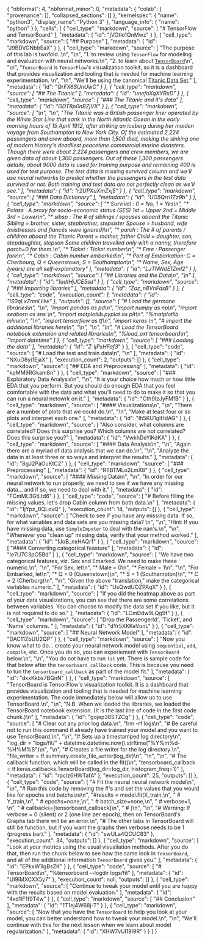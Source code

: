 {
  "nbformat": 4,
  "nbformat_minor": 0,
  "metadata": {
    "colab": {
      "provenance": [],
      "collapsed_sections": []
    },
    "kernelspec": {
      "name": "python3",
      "display_name": "Python 3"
    },
    "language_info": {
      "name": "python"
    }
  },
  "cells": [
    {
      "cell_type": "markdown",
      "source": [
        "# TensorFlow and TensorBoard"
      ],
      "metadata": {
        "id": "jVOtlo1QnMwz"
      }
    },
    {
      "cell_type": "markdown",
      "source": [
        "## Purpose"
      ],
      "metadata": {
        "id": "J9BDVGNbbEaX"
      }
    },
    {
      "cell_type": "markdown",
      "source": [
        "The purpose of this lab is twofold.  \n",
        "\n",
        "1.   to review using `TensorFlow` for modeling and evaluation with neural networks.\n",
        "2.   to learn about [`TensorBoard`](https://www.tensorflow.org/tensorboard)\n",
        "\n",
        "`TensorBoard` is `TensorFlow`'s visualization toolkit, so it is a dashboard that provides visualization and tooling that is needed for machine learning experimentation. \n",
        "\n",
        "We'll be using the canonical [Titanic Data Set](https://www.kaggle.com/competitions/titanic/overview)."
      ],
      "metadata": {
        "id": "_QrFX6SUnUwC"
      }
    },
    {
      "cell_type": "markdown",
      "source": [
        "## The Titanic"
      ],
      "metadata": {
        "id": "unefoXqXYRxD"
      }
    },
    {
      "cell_type": "markdown",
      "source": [
        "### The Titanic and it's data"
      ],
      "metadata": {
        "id": "GDT8p0nBZjVX"
      }
    },
    {
      "cell_type": "markdown",
      "source": [
        "\n",
        "\n",
        "The Titanic was a British passenger liner operated by the White Star Line that sank in the North Atlantic Ocean in the early morning hours of 15 April 1912, after striking an iceberg during her maiden voyage from Southampton to New York City. Of the estimated 2,224 passengers and crew aboard, more than 1,500 died, making the sinking one of modern history's deadliest peacetime commercial marine disasters. Though there were about 2,224 passengers and crew members, we are given data of about 1,300 passengers. Out of these 1,300 passengers details, about 9000 data is used for training purpose and remaining 400 is used for test purpose. The test data is missing survived column and we'll use neural networks to predict whether the passengers in the test data survived or not. Both training and test data are not perfectly clean as we'll see."
      ],
      "metadata": {
        "id": "r2UPXuXmZxj5"
      }
    },
    {
      "cell_type": "markdown",
      "source": [
        "### Data Dictionary"
      ],
      "metadata": {
        "id": "UO5Qrri1Zz9b"
      }
    },
    {
      "cell_type": "markdown",
      "source": [
        "*   Survival : 0 = No, 1 = Yes\n",
        "*   Pclass : A proxy for socio-economic status (SES) 1st = Upper 2nd = Middle 3rd = Lower\n",
        "*   sibsp : The # of siblings / spouses aboard the Titanic Sibling = brother, sister, stepbrother, stepsister Spouse = husband, wife (mistresses and fiancés were ignored)\n",
        "*   parch : The # of parents / children aboard the Titanic Parent = mother, father Child = daughter, son, stepdaughter, stepson Some children travelled only with a nanny, therefore parch=0 for them.\n",
        "*   Ticket : Ticket number\n",
        "*   Fare : Passenger fare\n",
        "*   Cabin : Cabin number embarked\n",
        "*   Port of Embarkation: C = Cherbourg, Q = Queenstown, S = Southampton\n",
        "*   Name, Sex, Age (years) are all self-explanatory"
      ],
      "metadata": {
        "id": "LJTNWdE1ZmI2"
      }
    },
    {
      "cell_type": "markdown",
      "source": [
        "## Libraries and the Data\n",
        "\n"
      ],
      "metadata": {
        "id": "1adtHjJCE5sd"
      }
    },
    {
      "cell_type": "markdown",
      "source": [
        "### Importing libraries"
      ],
      "metadata": {
        "id": "Zoz_n8VnFdxB"
      }
    },
    {
      "cell_type": "code",
      "execution_count": 1,
      "metadata": {
        "id": "lS0qLxZmnLHw"
      },
      "outputs": [],
      "source": [
        "# Load the germane libraries\n",
        "\n",
        "import pandas as pd\n",
        "import numpy as np\n",
        "import seaborn as sns \n",
        "import matplotlib.pyplot as plt\n",
        "%matplotlib inline\n",
        "\n",
        "import tensorflow as tf\n",
        "import keras \n",
        "# import the additional libraries here\n",
        "\n",
        "\n",
        "\n",
        "# Load the TensorBoard notebook extension and related libraries\n",
        "%load_ext tensorboard\n",
        "import datetime"
      ]
    },
    {
      "cell_type": "markdown",
      "source": [
        "### Loading the data"
      ],
      "metadata": {
        "id": "Z-ljPxHFaf3_"
      }
    },
    {
      "cell_type": "code",
      "source": [
        "# Load the test and train data\n",
        "\n"
      ],
      "metadata": {
        "id": "NXuO8yi1EjaX"
      },
      "execution_count": 2,
      "outputs": []
    },
    {
      "cell_type": "markdown",
      "source": [
        "## EDA and Preprocessing"
      ],
      "metadata": {
        "id": "kpMM9RGkam8n"
      }
    },
    {
      "cell_type": "markdown",
      "source": [
        "### Exploratory Data Analysis\n",
        "\n",
        "It is your choice how much or how little EDA that you perform. But you should do enough EDA that you feel comfortable with the data and what you'll need to do to make it so that you can run a neural netowrk on it."
      ],
      "metadata": {
        "id": "Cth9IzJyFMfB"
      }
    },
    {
      "cell_type": "markdown",
      "source": [
        "#### Visualizations\n",
        "\n",
        "There are a number of plots that we could do.\n",
        "\n",
        "Make at least four or so plots and interpret each one."
      ],
      "metadata": {
        "id": "Ih5KU1gIHdAG"
      }
    },
    {
      "cell_type": "markdown",
      "source": [
        "Also consider, what columns are correlated? Does this surprise you? Which columns are not correlated? Does this surprise you?"
      ],
      "metadata": {
        "id": "VwkhDeYiKdKA"
      }
    },
    {
      "cell_type": "markdown",
      "source": [
        "#### Data Analysis\n",
        "\n",
        "Again there are a myriad of data analysis that we can do.\n",
        "\n",
        "Analyze the data in at least three or so ways and interpret the results."
      ],
      "metadata": {
        "id": "8gJ2PaOuKtC2"
      }
    },
    {
      "cell_type": "markdown",
      "source": [
        "### Preprocessing"
      ],
      "metadata": {
        "id": "RTBTMLo2LmX8"
      }
    },
    {
      "cell_type": "markdown",
      "source": [
        "#### Missing Data\n",
        "\n",
        "In order for our neural network to run properly, we need to see if we have any missing data... and if so, we need to deal with it."
      ],
      "metadata": {
        "id": "FCmML3GtLtd6"
      }
    },
    {
      "cell_type": "code",
      "source": [
        "# Before filling the missing values, let's drop Cabin column from both data.\n"
      ],
      "metadata": {
        "id": "1jYpz_BQLovQ"
      },
      "execution_count": 14,
      "outputs": []
    },
    {
      "cell_type": "markdown",
      "source": [
        "Check to see if you have any missing data. If so, for what variables and data sets are you missing data? \n",
        "\n",
        "Hint: If you have missing data, use `SimpleImputer` to deal with the nan's.\n",
        "\n",
        "Whenever you \"clean up\" missing data, verify that your method worked."
      ],
      "metadata": {
        "id": "fJoB_nxHAQr1"
      }
    },
    {
      "cell_type": "markdown",
      "source": [
        "#### Converting categorical feasture"
      ],
      "metadata": {
        "id": "Ie7U7C3pO5Bd"
      }
    },
    {
      "cell_type": "markdown",
      "source": [
        "We have two categorical features, viz. Sex and Emarked. We need to make these numeric.\n",
        "\n",
        "For Sex, let\n",
        "*   Male = 0\n",
        "*   Female = 1\n",
        "\n",
        "For Embarked, let\n",
        "*   Q = 0 (Queenstown)\n",
        "*   S = 1 (Southampton)\n",
        "*   C = 2 (Cherborg)\n",
        "\n",
        "Given the above \"translation,\" make the categorical variables numeric."
      ],
      "metadata": {
        "id": "UsQwdUOZPAqX"
      }
    },
    {
      "cell_type": "markdown",
      "source": [
        "If you did the heatmap above as part of your data visualizations, you can see that there are some correlations between variables. You can choose to modify the data set if you like, but it is not required to do so."
      ],
      "metadata": {
        "id": "LCmDdw9LQg9f"
      }
    },
    {
      "cell_type": "markdown",
      "source": [
        "Drop the PassengerId', 'Ticket', and 'Name' columns.  "
      ],
      "metadata": {
        "id": "dYr5XKKeVunL"
      }
    },
    {
      "cell_type": "markdown",
      "source": [
        "## Neural Network Model"
      ],
      "metadata": {
        "id": "DAC11ZbUU2QP"
      }
    },
    {
      "cell_type": "markdown",
      "source": [
        "Now you know what to do... create your neural network model using `sequential`, `add`, `compile`, etc. Once you do so, you can experiement with `TensorBoard` below.\n",
        "\n",
        "You do not have to run `fit` yet. There is sample code for that below after the `tensorboard_callback` code. This is because you need to tun the `tensorboard_callback` as part of the model fit."
      ],
      "metadata": {
        "id": "dxxKkbs7BGnN"
      }
    },
    {
      "cell_type": "markdown",
      "source": [
        "TensorBoard is TensorFlow's visualization toolkit. It is a dashboard that provides visualization and tooling that is needed for machine learning experimentation. The code immediately below will allow us to use TensorBoard.\n",
        "\n",
        "N.B. When we loaded the libraries, we loaded the TensorBoard notebook extension. (It is the last line of code in the first code chunk.)\n"
      ],
      "metadata": {
        "id": "gojep38STZCg"
      }
    },
    {
      "cell_type": "code",
      "source": [
        "# Clear out any prior log data.\n",
        "!rm -rf logs\n",
        "# Be careful not to run this command if already have trained your model and you want to use TensorBoard.\n",
        "\n",
        "# Sets up a timestamped log directory\n",
        "log_dir = \"logs/fit/\" + datetime.datetime.now().strftime(\"%Y%m%d-%H%M%S\")\n",
        "\n",
        "# Creates a file writer for the log directory.\n",
        "file_writer = tf.summary.create_file_writer(log_dir)\n",
        "\n",
        "\n",
        "# The callback function, which will be called in the fit()\n",
        "tensorboard_callback = tf.keras.callbacks.TensorBoard(log_dir=log_dir, histogram_freq=1)"
      ],
      "metadata": {
        "id": "rpclz6HWTafA"
      },
      "execution_count": 25,
      "outputs": []
    },
    {
      "cell_type": "code",
      "source": [
        "# Fit the neural neural network model\n",
        "\n",
        "# Run this code by removing the #'s and set the values that you would like for epochs and batchsize\n",
        "#results = model.fit(X_train,\n",
        " #         Y_train,\n",
        "  #        epochs=none,\n",
        "   #       batch_size=none,\n",
        "    #      verbose=1, \n",
        "     #     callbacks=[tensorboard_callback]\n",
        "      #    )\n",
        "\n",
        "# Warning: If verbose = 0 (silent) or 2 (one line per epoch), then on TensorBoard's Graphs tab there will be an error.\n",
        "# The other tabs in TensorBoard will still be function, but if you want the graphs then verbose needs to be 1 (progress bar)."
      ],
      "metadata": {
        "id": "swULa4QCUC83"
      },
      "execution_count": 34,
      "outputs": []
    },
    {
      "cell_type": "markdown",
      "source": [
        "Look at your metrics using the usual visualiation methods. After you do that, then run the chunk below to see how the same look in `TensorBoard`, and all of the additional information `TensorBoard` gives you."
      ],
      "metadata": {
        "id": "EPkxW1lgBsZK"
      }
    },
    {
      "cell_type": "code",
      "source": [
        "# TensorBoard\n",
        "%tensorboard --logdir logs/fit"
      ],
      "metadata": {
        "id": "UI9lMXCXX5y7"
      },
      "execution_count": null,
      "outputs": []
    },
    {
      "cell_type": "markdown",
      "source": [
        "Continue to tweak your model until you are happy with the results based on model evaluation."
      ],
      "metadata": {
        "id": "4xd1lF1f9T4w"
      }
    },
    {
      "cell_type": "markdown",
      "source": [
        "## Conclusion"
      ],
      "metadata": {
        "id": "1T1ej4W68j-T"
      }
    },
    {
      "cell_type": "markdown",
      "source": [
        "Now that you have the `TensorBoard` to help you look at your model, you can better understand how to tweak your model.\n",
        "\n",
        "We'll continue with this for the next lesson when we learn about model regularization."
      ],
      "metadata": {
        "id": "XHW7vUl19I9R"
      }
    }
  ]
}